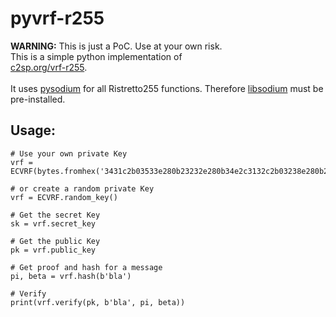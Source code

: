 # pyvrf-r255
**WARNING:** This is just a PoC. Use at your own risk. <br />
This is a simple python implementation of <br />
[c2sp.org/vrf-r255](https://github.com/C2SP/C2SP/blob/main/vrf-r255.md). <br /> <br />
It uses [pysodium](https://github.com/stef/pysodium) for all Ristretto255 functions. Therefore [libsodium](https://github.com/jedisct1/libsodium) must be pre-installed.
## Usage:
```
# Use your own private Key
vrf = ECVRF(bytes.fromhex('3431c2b03533e280b23232e280b34e2c3132c2b03238e280b23131e280b34500'))

# or create a random private Key
vrf = ECVRF.random_key()

# Get the secret Key
sk = vrf.secret_key

# Get the public Key
pk = vrf.public_key

# Get proof and hash for a message
pi, beta = vrf.hash(b'bla')

# Verify
print(vrf.verify(pk, b'bla', pi, beta))
```
